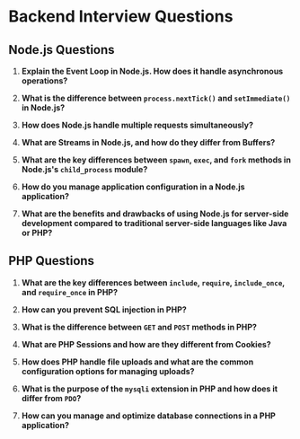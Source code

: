 # Backend Interview Questions

## Node.js Questions

1. **Explain the Event Loop in Node.js. How does it handle asynchronous operations?**

2. **What is the difference between `process.nextTick()` and `setImmediate()` in Node.js?**

3. **How does Node.js handle multiple requests simultaneously?**

4. **What are Streams in Node.js, and how do they differ from Buffers?**

5. **What are the key differences between `spawn`, `exec`, and `fork` methods in Node.js's `child_process` module?**

6. **How do you manage application configuration in a Node.js application?**

7. **What are the benefits and drawbacks of using Node.js for server-side development compared to traditional server-side languages like Java or PHP?**

## PHP Questions

1. **What are the key differences between `include`, `require`, `include_once`, and `require_once` in PHP?**

2. **How can you prevent SQL injection in PHP?**

3. **What is the difference between `GET` and `POST` methods in PHP?**

4. **What are PHP Sessions and how are they different from Cookies?**

5. **How does PHP handle file uploads and what are the common configuration options for managing uploads?**

6. **What is the purpose of the `mysqli` extension in PHP and how does it differ from `PDO`?**

7. **How can you manage and optimize database connections in a PHP application?**
